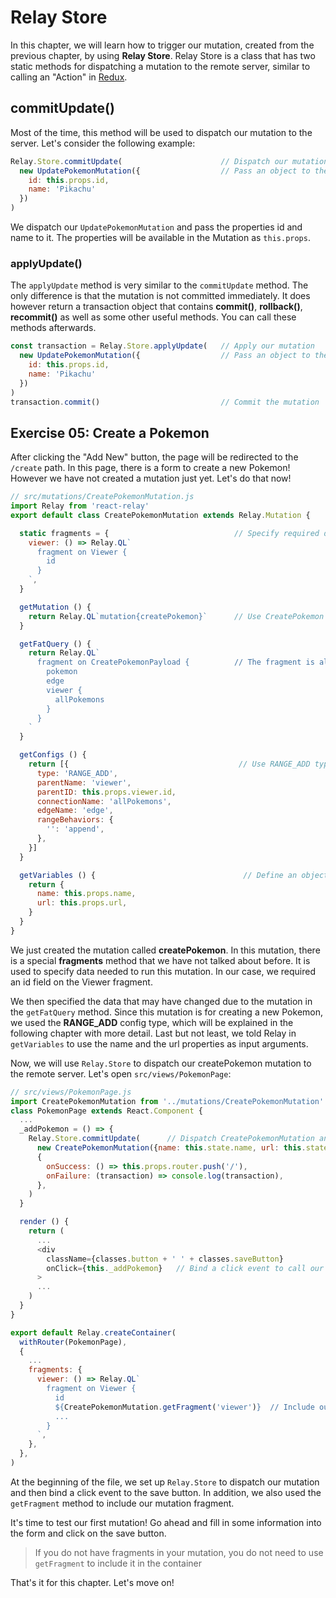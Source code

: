 # Relay Store

In this chapter, we will learn how to trigger our mutation, created from the previous chapter, by using **Relay Store**. Relay Store is a class that has two static methods for dispatching a mutation to the remote server, similar to calling an "Action" in [Redux](http://redux.js.org).

## commitUpdate()

Most of the time, this method will be used to dispatch our mutation to the server. Let's consider the following example:

```javascript
Relay.Store.commitUpdate(                      // Dispatch our mutation
  new UpdatePokemonMutation({                  // Pass an object to the mutation
    id: this.props.id,
    name: 'Pikachu'
  })
)
```

We dispatch our `UpdatePokemonMutation` and pass the properties id and name to it. The properties will be available in the Mutation as `this.props`.

### applyUpdate()

The `applyUpdate` method is very similar to the `commitUpdate` method. The only difference is that the mutation is not committed immediately. It does however return a transaction object that contains **commit()**, **rollback()**, **recommit()** as well as some other useful methods. You can call these methods afterwards.

```javascript
const transaction = Relay.Store.applyUpdate(   // Apply our mutation
  new UpdatePokemonMutation({                  // Pass an object to the mutation
    id: this.props.id,
    name: 'Pikachu'
  })
)
transaction.commit()                           // Commit the mutation
```

## Exercise 05: Create a Pokemon

After clicking the "Add New" button, the page will be redirected to the `/create` path. In this page, there is a form to create a new Pokemon! However we have not created a mutation just yet. Let's do that now!

```javascript
// src/mutations/CreatePokemonMutation.js
import Relay from 'react-relay'
export default class CreatePokemonMutation extends Relay.Mutation {

  static fragments = {                            // Specify required data for this mutation
    viewer: () => Relay.QL`
      fragment on Viewer {
        id
      }
    `,
  }

  getMutation () {
    return Relay.QL`mutation{createPokemon}`      // Use CreatePokemon mutation
  }

  getFatQuery () {
    return Relay.QL`
      fragment on CreatePokemonPayload {          // The fragment is always named as the mutation name + 'Payload' (CreatePokemon + Payload)
        pokemon
        edge
        viewer {
          allPokemons
        }
      }
    `
  }

  getConfigs () {
    return [{                                      // Use RANGE_ADD type
      type: 'RANGE_ADD',
      parentName: 'viewer',
      parentID: this.props.viewer.id,
      connectionName: 'allPokemons',
      edgeName: 'edge',
      rangeBehaviors: {
        '': 'append',
      },
    }]
  }

  getVariables () {                                 // Define an object to be sent as an input argument
    return {
      name: this.props.name,
      url: this.props.url,
    }
  }
}
```

We just created the mutation called **createPokemon**. In this mutation, there is a special **fragments** method that we have not talked about before. It is used to specify data needed to run this mutation. In our case, we required an id field on the Viewer fragment.

We then specified the data that may have changed due to the mutation in the `getFatQuery` method. Since this mutation is for creating a new Pokemon, we used the **RANGE_ADD** config type, which will be explained in the following chapter with more detail. Last but not least, we told Relay in `getVariables` to use the name and the url properties as input arguments.

Now, we will use `Relay.Store` to dispatch our createPokemon mutation to the remote server. Let's open `src/views/PokemonPage`:

```javascript
// src/views/PokemonPage.js
import CreatePokemonMutation from '../mutations/CreatePokemonMutation'
class PokemonPage extends React.Component {
  ...
  _addPokemon = () => {
    Relay.Store.commitUpdate(      // Dispatch CreatePokemonMutation and pass the name and the url to it
      new CreatePokemonMutation({name: this.state.name, url: this.state.url, viewer: this.props.viewer}),
      {
        onSuccess: () => this.props.router.push('/'),
        onFailure: (transaction) => console.log(transaction),
      },
    )
  }

  render () {
    return (
      ...
      <div
        className={classes.button + ' ' + classes.saveButton}
        onClick={this._addPokemon}   // Bind a click event to call our mutation
      >
      ...
    )
  }
}

export default Relay.createContainer(
  withRouter(PokemonPage),
  {
    ...
    fragments: {
      viewer: () => Relay.QL`
        fragment on Viewer {
          id
          ${CreatePokemonMutation.getFragment('viewer')}  // Include our mutation fragment
          ...
        }
      `,
    },
  },
)
```

At the beginning of the file, we set up `Relay.Store` to dispatch our mutation and then bind a click event to the save button. In addition, we also used the `getFragment` method to include our mutation fragment.

It's time to test our first mutation! Go ahead and fill in some information into the form and click on the save button.

> If you do not have fragments in your mutation, you do not need to use `getFragment` to include it in the container

That's it for this chapter. Let's move on!

